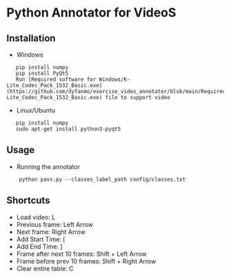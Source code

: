 # Python Annotator for VideoS

## Installation
 * Windows
  ```
     pip install numpy
     pip install PyQt5
     Run [Required software for Windows/K-Lite_Codec_Pack_1532_Basic.exe](https://github.com/dyfanmo/exercise_video_annotator/blob/main/Required%20software%20for%20Windows/K-Lite_Codec_Pack_1532_Basic.exe) file to support video

```

 * Linux/Ubuntu
  ```
     pip install numpy
     sudo apt-get install python3-pyqt5
```

## Usage
   * Running the annotator
 ```
     python pavs.py --classes_label_path config/classes.txt 

```

## Shortcuts
- Load video: L
- Previous frame: Left Arrow
- Next frame: Right Arrow
- Add Start Time: [
- Add End Time: ]
- Frame after next 10 frames: Shift + Left Arrow
- Frame before prev 10 frames: Shift + Right Arrow
- Clear entire table: C
